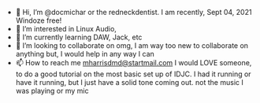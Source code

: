 - 👋 Hi, I’m @docmichar or the redneckdentist.
I am recently, Sept 04, 2021 Windoze free!
- 👀 I’m interested in Linux Audio,
- 🌱 I’m currently learning DAW, Jack, etc
- 💞️ I’m looking to collaborate on omg, I am way too new to collaborate on anything
but, I would help in any way I can
- 📫 How to reach me mharrisdmd@startmail.com
I would LOVE someone, to do a good tutorial on the most basic set up of IDJC. I had it running or have it running, but I just have a solid tone coming out.
not the music I was playing or my mic

<!---
docmichar/docmichar is a ✨ special ✨ repository because its `README.md` (this file) appears on your GitHub profile.
You can click the Preview link to take a look at your changes.
--->
